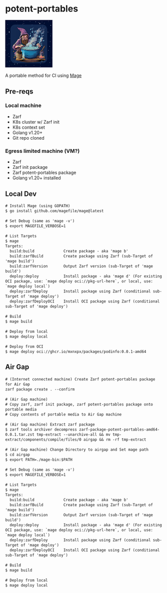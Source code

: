 # potent-portables

<div style="width: 30%; height: 30%">

![Potent Portables](docs/.images/potent-portables.png)

</div>

A portable method for CI using [Mage](https://github.com/magefile/mage#readme)

## Pre-reqs

### Local machine

- Zarf
- K8s cluster w/ Zarf init
- K8s context set
- Golang v1.20+
- Git repo cloned

### Egress limited machine (VM?)

- Zarf
- Zarf init package
- Zarf potent-portables package
- Golang v1.20+ installed

## Local Dev

```console
# Install Mage (using GOPATH)
$ go install github.com/magefile/mage@latest

# Set Debug (same as 'mage -v')
$ export MAGEFILE_VERBOSE=1

# List Targets
$ mage
Targets:
  build:build             Create package - aka 'mage b'
  build:zarfBuild         Create package using Zarf (sub-Target of 'mage build')
  build:zarfVersion       Output Zarf version (sub-Target of 'mage build')
  deploy:deploy           Install package - aka 'mage d' (For existing OCI package, use: `mage deploy oci://pkg-url-here`, or local, use: `mage deploy local`)
  deploy:zarfDeploy       Install package using Zarf (conditional sub-Target of 'mage deploy')
  deploy:zarfDeployOCI    Install OCI package using Zarf (conditional sub-Target of 'mage deploy')

# Build
$ mage build

# Deploy from local
$ mage deploy local

# Deploy from OCI
$ mage deploy oci://ghcr.io/mxnxpx/packages/podinfo:0.0.1-amd64
```

## Air Gap

```console
# (Internet connected machine) Create Zarf potent-portables package for Air Gap
zarf package create . --confirm

# (Air Gap machine)
# Copy zarf, zarf init package, zarf potent-portables package onto portable media
# Copy contents of portable media to Air Gap machine

# (Air Gap machine) Extract zarf package
$ zarf tools archiver decompress zarf-package-potent-portables-amd64-0.0.1.tar.zst tmp-extract --unarchive-all && mv tmp-extract/components/compile/files/0 airgap && rm -rf tmp-extract

# (Air Gap machine) Change Directory to airgap and Set mage path
$ cd airgap
$ export PATH=./mage-bin:$PATH

# Set Debug (same as 'mage -v')
$ export MAGEFILE_VERBOSE=1

# List Targets
$ mage
Targets:
  build:build             Create package - aka 'mage b'
  build:zarfBuild         Create package using Zarf (sub-Target of 'mage build')
  build:zarfVersion       Output Zarf version (sub-Target of 'mage build')
  deploy:deploy           Install package - aka 'mage d' (For existing OCI package, use: `mage deploy oci://pkg-url-here`, or local, use: `mage deploy local`)
  deploy:zarfDeploy       Install package using Zarf (conditional sub-Target of 'mage deploy')
  deploy:zarfDeployOCI    Install OCI package using Zarf (conditional sub-Target of 'mage deploy')

# Build
$ mage build

# Deploy from local
$ mage deploy local
```
